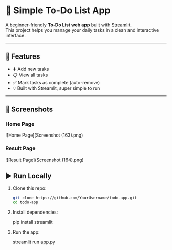 # 📝 Simple To-Do List App

A beginner-friendly **To-Do List web app** built with [Streamlit](https://streamlit.io/).  
This project helps you manage your daily tasks in a clean and interactive interface.

---

## 🚀 Features
- ➕ Add new tasks  
- 📋 View all tasks  
- ✅ Mark tasks as complete (auto-remove)  
- 💡 Built with Streamlit, super simple to run  

---

## 📸 Screenshots

### Home Page
![Home Page](Screenshot (163).png)

### Result Page
![Result Page](Screenshot (164).png)


## ▶️ Run Locally

1. Clone this repo:
   ```bash
   git clone https://github.com/YourUsername/todo-app.git
   cd todo-app
   
2. Install dependencies:

   pip install streamlit


3. Run the app:

   streamlit run app.py



